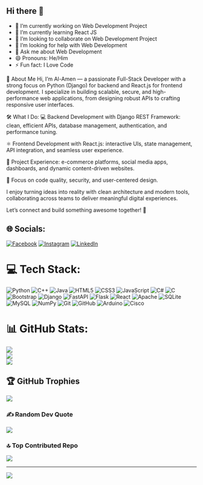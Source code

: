 ## Hi there 👋


- 🔭 I’m currently working on Web Development Project
- 🌱 I’m currently learning React JS
- 👯 I’m looking to collaborate on Web Development Project
- 🤔 I’m looking for help with Web Development
- 💬 Ask me about Web Development
- 😄 Pronouns: He/Him
- ⚡ Fun fact: I Love Code

🚀 About Me
Hi, I’m Al-Amen — a passionate Full-Stack Developer with a strong focus on Python (Django) for backend and React.js for frontend development. I specialize in building scalable, secure, and high-performance web applications, from designing robust APIs to crafting responsive user interfaces.

🛠️ What I Do:
💻 Backend Development with Django REST Framework: clean, efficient APIs, database management, authentication, and performance tuning.

⚛️ Frontend Development with React.js: interactive UIs, state management, API integration, and seamless user experience.

🛒 Project Experience: e-commerce platforms, social media apps, dashboards, and dynamic content-driven websites.

🔐 Focus on code quality, security, and user-centered design.

I enjoy turning ideas into reality with clean architecture and modern tools, collaborating across teams to deliver meaningful digital experiences.

Let’s connect and build something awesome together! 🚀





## 🌐 Socials:
[![Facebook](https://img.shields.io/badge/Facebook-%231877F2.svg?logo=Facebook&logoColor=white)](https://facebook.com/al.amen.9461) [![Instagram](https://img.shields.io/badge/Instagram-%23E4405F.svg?logo=Instagram&logoColor=white)](https://instagram.com/alamen470/) [![LinkedIn](https://img.shields.io/badge/LinkedIn-%230077B5.svg?logo=linkedin&logoColor=white)](https://linkedin.com/in/al-amen-125a82211/) 

# 💻 Tech Stack:
![Python](https://img.shields.io/badge/python-3670A0?style=for-the-badge&logo=python&logoColor=ffdd54) ![C++](https://img.shields.io/badge/c++-%2300599C.svg?style=for-the-badge&logo=c%2B%2B&logoColor=white) ![Java](https://img.shields.io/badge/java-%23ED8B00.svg?style=for-the-badge&logo=openjdk&logoColor=white) ![HTML5](https://img.shields.io/badge/html5-%23E34F26.svg?style=for-the-badge&logo=html5&logoColor=white) ![CSS3](https://img.shields.io/badge/css3-%231572B6.svg?style=for-the-badge&logo=css3&logoColor=white) ![JavaScript](https://img.shields.io/badge/javascript-%23323330.svg?style=for-the-badge&logo=javascript&logoColor=%23F7DF1E) ![C#](https://img.shields.io/badge/c%23-%23239120.svg?style=for-the-badge&logo=csharp&logoColor=white) ![C](https://img.shields.io/badge/c-%2300599C.svg?style=for-the-badge&logo=c&logoColor=white) ![Bootstrap](https://img.shields.io/badge/bootstrap-%238511FA.svg?style=for-the-badge&logo=bootstrap&logoColor=white) ![Django](https://img.shields.io/badge/django-%23092E20.svg?style=for-the-badge&logo=django&logoColor=white) ![FastAPI](https://img.shields.io/badge/FastAPI-005571?style=for-the-badge&logo=fastapi) ![Flask](https://img.shields.io/badge/flask-%23000.svg?style=for-the-badge&logo=flask&logoColor=white) ![React](https://img.shields.io/badge/react-%2320232a.svg?style=for-the-badge&logo=react&logoColor=%2361DAFB) ![Apache](https://img.shields.io/badge/apache-%23D42029.svg?style=for-the-badge&logo=apache&logoColor=white) ![SQLite](https://img.shields.io/badge/sqlite-%2307405e.svg?style=for-the-badge&logo=sqlite&logoColor=white) ![MySQL](https://img.shields.io/badge/mysql-4479A1.svg?style=for-the-badge&logo=mysql&logoColor=white) ![NumPy](https://img.shields.io/badge/numpy-%23013243.svg?style=for-the-badge&logo=numpy&logoColor=white) ![Git](https://img.shields.io/badge/git-%23F05033.svg?style=for-the-badge&logo=git&logoColor=white) ![GitHub](https://img.shields.io/badge/github-%23121011.svg?style=for-the-badge&logo=github&logoColor=white) ![Arduino](https://img.shields.io/badge/-Arduino-00979D?style=for-the-badge&logo=Arduino&logoColor=white) ![Cisco](https://img.shields.io/badge/cisco-%23049fd9.svg?style=for-the-badge&logo=cisco&logoColor=black)
# 📊 GitHub Stats:
![](https://github-readme-stats.vercel.app/api?username=Al-amen&theme=vue-dark&hide_border=false&include_all_commits=true&count_private=true)<br/>
![](https://github-readme-streak-stats.herokuapp.com/?user=Al-amen&theme=vue-dark&hide_border=false)<br/>
![](https://github-readme-stats.vercel.app/api/top-langs/?username=Al-amen&theme=vue-dark&hide_border=false&include_all_commits=true&count_private=true&layout=compact)

## 🏆 GitHub Trophies
![](https://github-profile-trophy.vercel.app/?username=Al-amen&theme=algolia&no-frame=false&no-bg=true&margin-w=4)

### ✍️ Random Dev Quote
![](https://quotes-github-readme.vercel.app/api?type=horizontal&theme=radical)

### 🔝 Top Contributed Repo
![](https://github-contributor-stats.vercel.app/api?username=Al-amen&limit=5&theme=dark&combine_all_yearly_contributions=true)

---
[![](https://visitcount.itsvg.in/api?id=Al-amen&icon=0&color=0)](https://visitcount.itsvg.in)

<!-- Proudly created with GPRM ( https://gprm.itsvg.in ) -->
